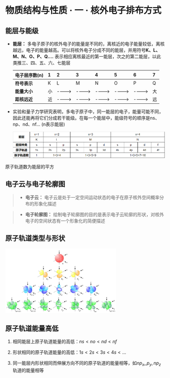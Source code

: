 # 物质结构与性质 · 一 · 核外电子排布方式

## 能层与能级

- **能层：** 多电子原子的核外电子的能量是不同的，离核近的电子能量较低，离核越远，电子的能量越高。可以将核外电子分成不同的能层，并用符号**K、L、M、N、O、P、Q....** 表示相应离核最近的第一能层，次之的第二能层，以此类推三、四、五、六、七能层
  
  | 电子层序数(n) | 1   | 2     | 3     | 4     | 5     | 6     | 7   |
  | -------- | --- | ----- | ----- | ----- | ----- | ----- | --- |
  | **符号表示** | K   | L     | M     | N     | O     | P     | Q   |
  | **能量大小** | 小   | ----> | ----> | ----> | ----> | ----> | 大   |
  | **距核远近** | 近   | ----> | ----> | ----> | ----> | ----> | 远   |

- 实验和量子力学研究表明，多电子原子中，同一能层的电子，能量可能不同，因此还能再将它们分成若干能级。在每一个能层中，能级符号的顺序是ns、np、nd、nf... (n表示能层)
  
  <img title="" src="images\1.1.png" alt="" data-align="inline">

原子轨道数为能层的平方

## 电子云与电子轮廓图

> - **电子云：** 电子云是处于一定空间运动状态的电子在原子核外空间概率分布的形象化描述

> - **电子轮廓图：** 绘制电子轮廓图的目的是表示电子云轮廓的形状，对核外电子的空间状态有一个形象化的简便描述

## 原子轨道类型与形状

<img title="" src="images\1.2.jpg" alt="" width="350">  

## 原子轨道能量高低

1. 相同能层上原子轨道能量的高低：$ns<no<nd<nf$

2. 形状相同的原子轨道能量的高低：$1s<2s<3s<4s<...$

3. 同一能层内形状相同而伸展方向不同的原子轨道的能量相等，如$np_x,,p_y,np_z$轨道的能量相等
